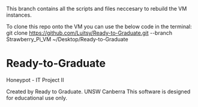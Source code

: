 This branch contains all the scripts and files neccesary to rebuild the VM instances. 


To clone this repo onto the VM you can use the below code in the terminal:
git clone https://github.com/Luitsy/Ready-to-Graduate.git --branch Strawberry_Pi_VM ~/Desktop/Ready-to-Graduate




# Ready-to-Graduate
Honeypot - IT Project II


Created by Ready to Graduate.
UNSW Canberra
This software is designed for educational use only. 
